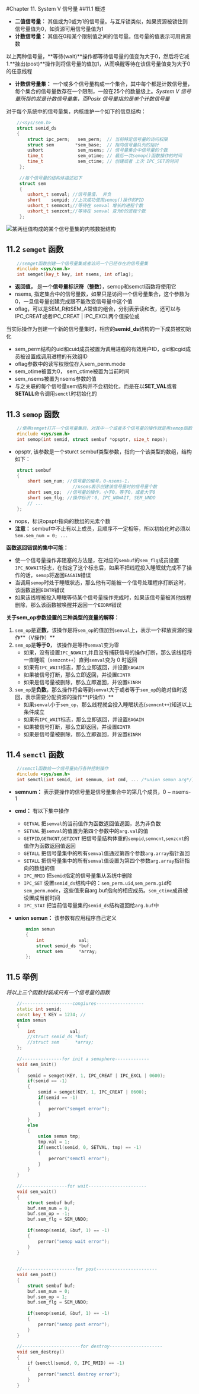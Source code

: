 #Chapter 11. System V 信号量
##11.1 概述
- **二值信号量：** 其值或为0或为1的信号量。与互斥锁类似，如果资源被锁住则信号量值为0，如资源可用信号量值为1
- **计数信号量：** 其值在0和某个限制值之间的信号量。信号量的值表示可用资源数

以上两种信号量，**等待(wait)**操作都等待信号量的值变为大于0，然后将它减1.**挂出(post)**操作则将信号量的值加1，从而唤醒等待在该信号量值变为大于0的任意线程

- **计数信号量集：** 一个或多个信号量构成一个集合，其中每个都是计数信号量，每个集合的信号量数存在一个限制，一般在25个的数量级上。*System V 信号量所指的就是计数信号量集，而Posix 信号量指的是单个计数信号量*

对于每个系统中的信号量集，内核维护一个如下的信息结构：

```cpp
	//<sys/sem.h>
	struct semid_ds
	{
		struct ipc_perm;   sem_perm;  // 当前特定信号量的访问权限
		struct sem        *sem_base;  // 指向信号量队列的指针
		ushort             sem_nsems; // 信号量集合中信号量的个数
		time_t             sem_otime; // 最后一次semop()函数操作的时间
		time_t             sem_ctime; // 创建或者 上次 IPC_SET的时间
	 };
	 
	 //每个信号量的结构体描述如下
	 struct sem
	 {
	 	ushort_t semval; //信号量值， 非负
	 	short    sempid; //上次成功使用semop()操作的PID
	 	ushort_t semmcnt;//等待在 semval 增长的进程个数
	 	ushort_t semzcnt;//等待在 semval 变为0的进程个数
	 };
```

![某两组值构成的某个信号量集的内核数据结构](./SemQueue.png)


## 11.2 `semget` 函数

```cpp
	//semget函数创建一个信号量集或者访问一个已经存在的信号量集
	#include <sys/sem.h>
	int semget(key_t key, int nsems, int oflag);
```

- **返回值，** 是一个**信号量标识符（整数）**，semop和semctl函数将使用它
- nsems, 指定集合中的信号量数，如果只是访问一个信号量集合，这个参数为0，一旦信号量创建完成跟不能改变信号量中这个值
- oflag，可以是SEM_R和SEM_A常值的组合，分别表示读和改，还可以与IPC_CREAT或者IPC_CREAT | IPC_EXCL两个值按位或

当实际操作为创建一个新的信号量集时，相应的**semid_ds**结构的一下成员被初始化

- sem_perm结构的uid和cuid成员被置为调用进程的有效用户ID，gid和cgid成员被设置成调用进程的有效组ID
- oflag参数中的读写权限位存入sem_perm.mode
- sem_otime被置为0， sem_ctime被置为当前时间
- sem_nsems被置为nsems参数的值
- 与之关联的每个信号量sem结构并不会初始化，而是在以**SET_VAL**或者**SETALL**命令调用`semctl`时初始化的

## 11.3 `semop` 函数

```cpp
	//使用semget打开一个信号量集后，对其中一个或者多个信号量的操作就是用semop函数
	#include <sys/sem.h>
	int semop(int semid, struct sembuf *opsptr, size_t nops);
```

- opsptr, 该参数是一个sturct sembuf类型参数，指向一个该类型的数组，结构如下：

```cpp
	struct sembuf
	{
		short sem_num; //信号量的编号，0~nsems-1，
						 //nsems表示创建该信号量时的信号量个数
		short sem_op;  //信号量的操作，小于0，等于0，或者大于0
		short sem_flg; //操作标识：0, IPC_NOWAIT, SEM_UNDO
		// ...
	};
```

- nops，标识opsptr指向的数组的元素个数
- **注意：** sembuf中不止有以上成员，且顺序不一定相等，所以初始化时必须以`Sem.sem_num = 0; ...`


**函数返回错误的集中可能：**

- 使一个信号量操作非阻塞的方法是，在对应的`sembuf`的`sem_flg`成员设置`IPC_NOWAIT`标志，在指定了这个标志后，如果不把线程投入睡眠就完成不了操作的话，`semop`将返回`EAGAIN`错误
- 当调用`semop`时处于睡眠状态，那么他有可能被一个信号处理程序打断这时，该函数返回`EINTR`错误
- 如果该线程被投入睡眠等待某个信号量操作完成时，如果该信号量被其他线程删除，那么该函数被唤醒并返回一个`EIDRM`错误


**关于sem_op参数设置的三种类型的变量的解释：**

1. `sem_op`是**正数**，该操作是将`sem_op`的值加到`semval`上，表示一个释放资源的操作**（V操作）**
2. `sem_op`是**等于0**， 该操作是等待`semval`变为零
	- 如果，没有设置`IPC_NOWAIT`,并且没有捕获信号的操作打断，那么该线程将一直睡眠（`semzcnt++`）直到`semval`变为 0 时返回
	- 如果有`IPC_WAIT`标志，那么立即返回，并设置`EAGAIN`
	- 如果被信号打断，那么立即返回，并设置`EINTR`
	- 如果是信号量被删除，那么立即返回，并设置`EINRM`
3. `sem_op`是**负数**，那么操作将会等到`semval`大于或者等于`sem_op`的绝对值时返回，表示需要分配资源的操作**(P操作）**
	- 如果`semval`小于`sem_op`，那么线程就会投入睡眠状态(`semncnt++`)知道以上条件成立
	- 如果有`IPC_WAIT`标志，那么立即返回，并设置`EAGAIN`
	- 如果被信号打断，那么立即返回，并设置`EINTR`
	- 如果是信号量被删除，那么立即返回，并设置`EINRM`


## 11.4 `semctl` 函数

```cpp
	//semctl函数给一个信号量执行各种控制操作
	#include <sys/sem.h>
	int semctl(int semid, int semnum, int cmd, ... /*union semun arg*/)
```

- **semnum：** 表示要操作的信号量是信号量集合中的第几个成员，0 ~ nsems-1
- **cmd：** 有以下集中操作
	- `GETVAL` 把`semval`的当前值作为函数返回值返回，总为非负数
	- `SETVAL` 把`semval`的值置为第四个参数中的`arg.val`的值
	- `GETPID`,`GETNCNT`,`GETZCNT` 把信号量结构体重的`sempid`,`semncnt`,`senzcnt`的值作为函数返回值返回
	- `GETALL` 把信号量集中的所有`semval`值通过第四个参数`arg.array`指针返回
	- `SETALL` 把信号量集中的所有`semval`值设置为第四个参数`arg.array`指针指向的数组的值
	- `IPC_RMID` 把`semid`指定的信号量集从系统中删除
	- `IPC_SET` 设置`semid_ds`结构中的：`sem_perm.uid`,`sem_perm.gid`和`sem_perm.mode`，这些值来自arg.buf指向的相应成员。`sem_ctime`成员被设置成当前时间
	- `IPC_STAT` 把当前信号量集的`semid_ds`结构返回给`arg.buf`中
- **union semun：** 该参数有应用程序自己定义
	
	```cpp
		union semun
		{
			int             val;
			struct semid_ds *buf;
			struct sem      *array;
		};
	```

## 11.5 举例

*将以上三个函数封装成只有一个信号量的函数*

```cpp
	//-------------------congiures------------------
	static int semid;
	const key_t KEY = 1234; // 
	union semun
	{
		int             val;
		//struct semid_ds *buf;
		//struct sem      *array;
	};
	
	//---------------for init a semaphore-------------
	void sem_init()
	{
		semid = semget(KEY, 1, IPC_CREAT | IPC_EXCL | 0600);
		if(semid == -1)
		{
			semid = semget(KEY, 1, IPC_CREAT | 0600);
			if(semid == -1)
			{
				perror("semget error");
			}
		}
		else
		{
			union semun tmp;
			tmp.val = 1;
			if(semctl(semid, 0, SETVAL, tmp) == -1)
			{
				perror("semctl error");
			}
		}
	}
	
	//-----------------for wait----------------------
	void sem_wait()
	{
		struct sembuf buf;
		buf.sem_num = 0;
		buf.sem_op = -1;
		buf.sem_flg = SEM_UNDO;
		
		if(semop(semid, &buf, 1) == -1)
		{
			perror("semop wait error");
		}
	}
	
	
	//--------------------for post-----------------------
	void sem_post()
	{
		struct sembuf buf;
		buf.sem_num = 0;
		buf.sem_op = 1;
		buf.sem_flg = SEM_UNDO;
		
		if(semop(semid, &buf, 1) == -1)
		{
			perror("semop post error");
		}
	}
	
	//----------------------for destroy--------------------
	void sem_destroy()
	{
		if（semctl(semid, 0, IPC_RMID) == -1)
		{
			perror("semctl destroy error");
		}
	}
	
```




